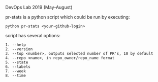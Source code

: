 DevOps Lab 2019 (May-August)

pr-stats is a python script which could be run by executing:
	
	python pr-stats <your-github-login>

script has several options:

	1. --help
	2. --version
	3. --top <number>, outputs selected number of PR's, 10 by default
	4. --repo <name>, in repo_owner/repo_name format
	5. --state
	6. --labels
	7. --week
	8. --time
